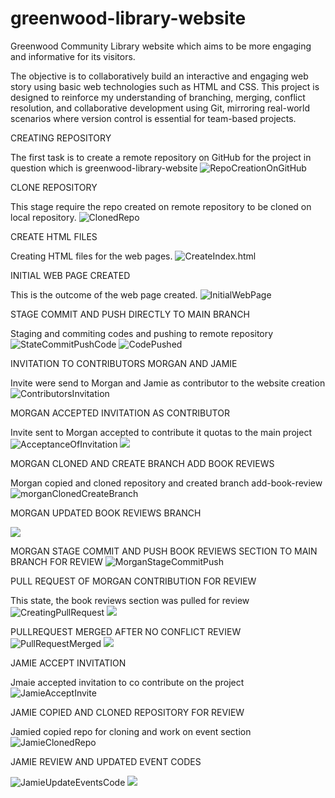 # greenwood-library-website
Greenwood Community Library website which aims to be more engaging and informative for its visitors.

The objective is to collaboratively build an interactive and engaging web story using basic web technologies such as HTML and CSS. This project is designed to reinforce my understanding of branching, merging, conflict resolution, and collaborative development using Git, mirroring real-world scenarios where  version control is essential for team-based projects.

CREATING REPOSITORY

The first task is to create a remote repository on GitHub for the project in question which is greenwood-library-website
![RepoCreationOnGitHub](./img/1.createRepository.png)

CLONE REPOSITORY

This stage require the repo created on remote repository to be cloned on local repository.
![ClonedRepo](./img/2.ClonedRepo.png)

CREATE HTML FILES

Creating HTML files for the web pages.
![CreateIndex.html](./img/3.CreatingFilesForWebPages.png)

INITIAL WEB PAGE CREATED

This is the outcome of the web page created.
![InitialWebPage](./img/4.InitialWebpage.png)

STAGE COMMIT AND PUSH DIRECTLY TO MAIN BRANCH

Staging and commiting codes and pushing to remote repository
![StateCommitPushCode](./img/5.StagingCommit&PushingProjectToRemoteRepo.png)
![CodePushed](./img/6.ProjectPushedToRemoteRepo.png)

INVITATION TO CONTRIBUTORS MORGAN AND JAMIE

Invite were send to Morgan and Jamie as contributor to the website creation
![ContributorsInvitation](./img/7.Morgan&JamieInvitationAsContributors.png)

MORGAN ACCEPTED INVITATION AS CONTRIBUTOR

Invite sent to Morgan accepted to contribute it quotas to the main project
![AcceptanceOfInvitation](./img/8.MorganAcceptingInvitation.png)
![](./img/9.MorganAcceptInviteOnGitHub.png)

MORGAN CLONED AND CREATE BRANCH ADD BOOK REVIEWS

Morgan copied and cloned repository and created branch add-book-review
![morganClonedCreateBranch](./img/10.MorganClonedAndCreateBranch.png)

MORGAN UPDATED BOOK REVIEWS BRANCH

![](./img/11.MorganUpdatingBookReviewCode.png)

MORGAN STAGE COMMIT AND PUSH BOOK REVIEWS SECTION TO MAIN BRANCH FOR REVIEW
![MorganStageCommitPush](./img/12.MorganStagePushCommitBookReviewsSection.png)

PULL REQUEST OF MORGAN CONTRIBUTION FOR REVIEW

This state, the book reviews section was pulled for review
![CreatingPullRequest](./img/13.CreatePullRequestforMorganBranch.png)
![](./img/14.MergeMorganPR.png)

PULLREQUEST MERGED AFTER NO CONFLICT REVIEW
![PullRequestMerged](./img/15.MergePR.png)
![](./img/16.MorganPRMerged.png)

JAMIE ACCEPT INVITATION

Jmaie accepted invitation to co contribute on the project
![JamieAcceptInvite](./img/17.JamieAcceptInvite.png)

JAMIE COPIED AND CLONED REPOSITORY FOR REVIEW

Jamied copied repo for cloning and work on event section
![JamieClonedRepo](./img/18.JamieCopyandClonedRepo.png)

JAMIE REVIEW AND UPDATED EVENT CODES

![JamieUpdateEventsCode](./img/19.JamieUpdateEventsCode.png)
![](./img/libraryeventpagdupdated.png)